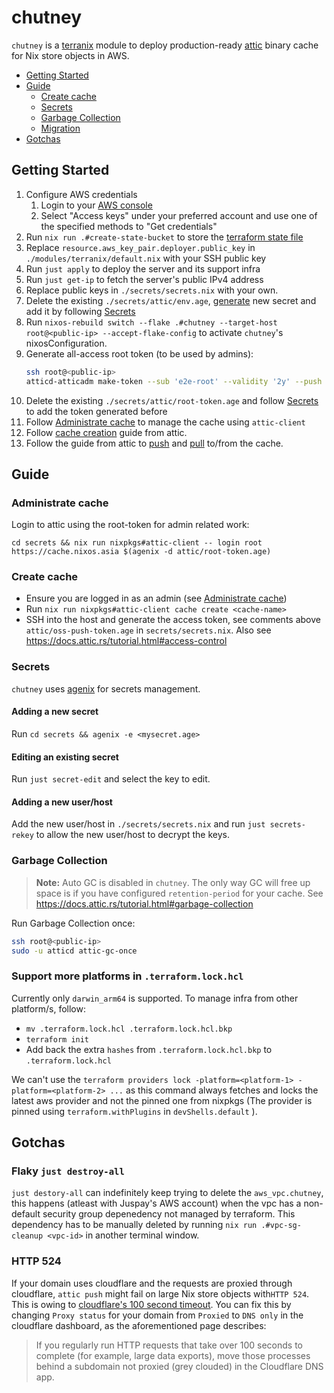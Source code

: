 # chutney

`chutney` is a [terranix](https://terranix.org/) module to deploy production-ready [attic](https://docs.attic.rs/) binary cache for Nix store objects in AWS.

- [Getting Started](#getting-started)
- [Guide](#guide)
  - [Create cache](#create-cache)
  - [Secrets](#secrets)
  - [Garbage Collection](#garbage-collection)
  - [Migration](/MIGRATION.md)
- [Gotchas](#gotchas)

## Getting Started

1. Configure AWS credentials
    1. Login to your [AWS console](https://aws.amazon.com/console/)
    1. Select "Access keys" under your preferred account and use one of the specified methods to "Get credentials"
1. Run `nix run .#create-state-bucket` to store the [terraform state file](https://developer.hashicorp.com/terraform/language/state)
1. Replace `resource.aws_key_pair.deployer.public_key` in `./modules/terranix/default.nix` with your SSH public key
1. Run `just apply` to deploy the server and its support infra
1. Run `just get-ip` to fetch the server's public IPv4 address
1. Replace public keys in `./secrets/secrets.nix` with your own. 
1. Delete the existing `./secrets/attic/env.age`, [generate](https://docs.attic.rs/admin-guide/deployment/nixos.html#generating-the-credentials-file) new secret and add it by following [Secrets](#secrets)
1. Run `nixos-rebuild switch --flake .#chutney --target-host root@<public-ip> --accept-flake-config` to activate `chutney`'s nixosConfiguration.
1. Generate all-access root token (to be used by admins):
    ```sh
    ssh root@<public-ip>
    atticd-atticadm make-token --sub 'e2e-root' --validity '2y' --push '*' --pull '*' --delete '*' --create-cache '*' --destroy-cache '*' --configure-cache '*' --configure-cache-retention '*'
    ```
1. Delete the existing `./secrets/attic/root-token.age` and follow [Secrets](#secrets) to add the token generated before
1. Follow [Administrate cache](#administrate-cache) to manage the cache using `attic-client`
1. Follow [cache creation](https://docs.attic.rs/tutorial.html#cache-creation) guide from attic.
1. Follow the guide from attic to [push](https://docs.attic.rs/tutorial.html#pushing) and [pull](https://docs.attic.rs/tutorial.html#pulling) to/from the cache.

## Guide

### Administrate cache

Login to attic using the root-token for admin related work:
```
cd secrets && nix run nixpkgs#attic-client -- login root https://cache.nixos.asia $(agenix -d attic/root-token.age)
```

### Create cache

- Ensure you are logged in as an admin (see [Administrate cache](#administrate-cache))
- Run `nix run nixpkgs#attic-client cache create <cache-name>`
- SSH into the host and generate the access token, see comments above `attic/oss-push-token.age` in `secrets/secrets.nix`. Also see <https://docs.attic.rs/tutorial.html#access-control>

### Secrets

`chutney` uses [agenix](https://github.com/ryantm/agenix) for secrets management.

#### Adding a new secret

Run `cd secrets && agenix -e <mysecret.age>`

#### Editing an existing secret

Run `just secret-edit` and select the key to edit.

#### Adding a new user/host

Add the new user/host in `./secrets/secrets.nix` and run `just secrets-rekey` to allow the new user/host to decrypt the keys.

### Garbage Collection

> **Note:**
> Auto GC is disabled in `chutney`. The only way GC will free up space is if you have configured `retention-period` for your cache. See <https://docs.attic.rs/tutorial.html#garbage-collection>

Run Garbage Collection once:
```sh
ssh root@<public-ip>
sudo -u atticd attic-gc-once
```

### Support more platforms in `.terraform.lock.hcl`

Currently only `darwin_arm64` is supported. To manage infra from other platform/s, follow:
- `mv .terraform.lock.hcl .terraform.lock.hcl.bkp`
- `terraform init`
- Add back the extra `hashes` from `.terraform.lock.hcl.bkp` to `.terraform.lock.hcl`

We can't use the `terraform providers lock -platform=<platform-1> -platform=<platform-2> ...` as this command always fetches and locks the latest aws provider and not the pinned one from nixpkgs (The provider is pinned using `terraform.withPlugins` in `devShells.default` ).

## Gotchas

### Flaky `just destroy-all`

`just destory-all` can indefinitely keep trying to delete the `aws_vpc.chutney`, this happens (atleast with Juspay's AWS account) when the vpc has a non-default security group depenedency not managed by terraform. This dependency has to be manually deleted by running `nix run .#vpc-sg-cleanup <vpc-id>` in another terminal window.

### HTTP 524

If your domain uses cloudflare and the requests are proxied through cloudflare, `attic push` might fail on large Nix store objects with`HTTP 524`. This is owing to [cloudflare's 100 second timeout](https://developers.cloudflare.com/support/troubleshooting/http-status-codes/cloudflare-5xx-errors/#error-524-a-timeout-occurred). You can fix this by changing `Proxy status` for your domain from `Proxied` to `DNS only` in the cloudflare dashboard, as the aforementioned page describes:

> If you regularly run HTTP requests that take over 100 seconds to complete (for example, large data exports), move those processes behind a subdomain not proxied (grey clouded) in the Cloudflare DNS app.
